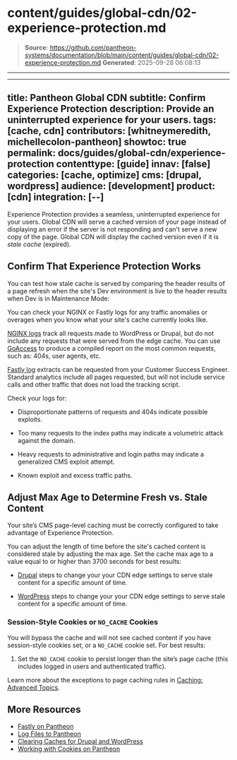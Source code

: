 # content/guides/global-cdn/02-experience-protection.md

> **Source**: https://github.com/pantheon-systems/documentation/blob/main/content/guides/global-cdn/02-experience-protection.md
> **Generated**: 2025-09-28 06:08:13

---

---
title: Pantheon Global CDN
subtitle: Confirm Experience Protection
description: Provide an uninterrupted experience for your users.
tags: [cache, cdn]
contributors: [whitneymeredith, michellecolon-pantheon]
showtoc: true
permalink: docs/guides/global-cdn/experience-protection
contenttype: [guide]
innav: [false]
categories: [cache, optimize]
cms: [drupal, wordpress]
audience: [development]
product: [cdn]
integration: [--]
---

Experience Protection provides a seamless, uninterrupted experience for your users. Global CDN will serve a cached version of your page instead of displaying an error if the server is not responding and can't serve a new copy of the page. Global CDN will display the cached version even if it is _stale cache_ (expired).

## Confirm That Experience Protection Works

You can test how stale cache is served by comparing the header results of a page refresh when the site's Dev environment is live to the header results when Dev is in Maintenance Mode:

<Partial file="global-cdn-test-cache.md" />

You can check your NGINX or Fastly logs for any traffic anomalies or overages when you know what your site's cache currently looks like.

[NGINX logs](/guides/logs-pantheon#available-logs) track all requests made to WordPress or Drupal, but do not include any requests that were served from the edge cache. You can use [GoAccess](/guides/logs-pantheon/nginx-access-logs) to produce a compiled report on the most common requests, such as: 404s, user agents, etc.

[Fastly log](https://docs.fastly.com/en/guides/integrations#_logging-endpoints) extracts can be requested from your Customer Success Engineer. Standard analytics include all pages requested, but will not include service calls and other traffic that does not load the tracking script.

Check your logs for:

- Disproportionate patterns of requests and 404s indicate possible exploits.

- Too many requests to the index paths may indicate a volumetric attack against the domain.

- Heavy requests to administrative and login paths may indicate a generalized CMS exploit attempt.

- Known exploit and excess traffic paths.

## Adjust Max Age to Determine Fresh vs. Stale Content

Your site’s CMS page-level caching must be correctly configured to take advantage of Experience Protection.

You can adjust the length of time before the site's cached content is considered stale by adjusting the max age. Set the cache max age to a value equal to or higher than 3700 seconds for best results:

- [Drupal](/drupal-cache#drupal-8-performance-configuration) steps to change your your CDN edge settings to serve stale content for a specific amount of time.

- [WordPress](/guides/wordpress-configurations/wordpress-cache-plugin#pantheon-page-cache-plugin-configuration) steps to change your your CDN edge settings to serve stale content for a specific amount of time.

### Session-Style Cookies or `NO_CACHE` Cookies

You will bypass the cache and will not see cached content if you have session-style cookies set, or a `NO_CACHE` cookie set. For best results:

1. Set the `NO_CACHE` cookie to persist longer than the site’s page cache (this includes logged in users and authenticated traffic).

Learn more about the exceptions to page caching rules in [Caching: Advanced Topics](/caching-advanced-topics#allow-a-user-to-bypass-the-cache).


## More Resources

- [Fastly on Pantheon](/guides/fastly-pantheon)
- [Log Files to Pantheon](/guides/logs-pantheon)
- [Clearing Caches for Drupal and WordPress](/clear-caches)
- [Working with Cookies on Pantheon](/cookies)